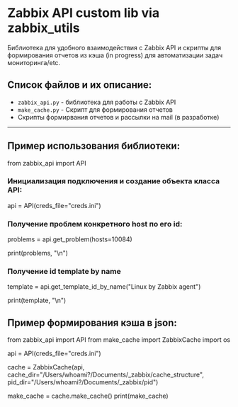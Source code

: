 # Zabbix API custom lib via zabbix_utils 

Библиотека для удобного взаимодействия c Zabbix API и скрипты для формирования отчетов из кэша (in progress) для автоматизации задач мониторинга/etc.

##  Список файлов и их описание:

- `zabbix_api.py` - библиотека для работы с Zabbix API 
- `make_cache.py` - Скрипт для формирования отчетов
- Скрипты формирвания отчетов и рассылки на mail (в разработке)

_____________________

## Пример использования библиотеки:

from zabbix_api import API

### Инициализация подключения и создание объекта класса API:
api = API(creds_file="creds.ini")

### Получение проблем конкретного host по его id:
problems = api.get_problem(hosts=10084)

print(problems, "\n") 

### Получение id template by name
template = api.get_template_id_by_name("Linux by Zabbix agent")

print(template, "\n")


## Пример формирования кэша в json:
from zabbix_api import API
from make_cache import ZabbixCache
import os


api = API(creds_file="creds.ini")

cache = ZabbixCache(api, cache_dir="/Users/whoami?/Documents/_zabbix/cache_structure", pid_dir="/Users/whoami?/Documents/_zabbix/pid")


make_cache = cache.make_cache()
print(make_cache)

